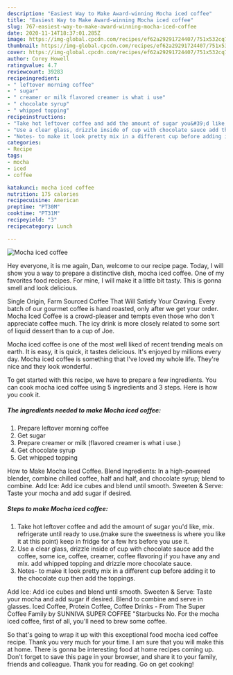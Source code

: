 ```yaml
---
description: "Easiest Way to Make Award-winning Mocha iced coffee"
title: "Easiest Way to Make Award-winning Mocha iced coffee"
slug: 767-easiest-way-to-make-award-winning-mocha-iced-coffee
date: 2020-11-14T18:37:01.285Z
image: https://img-global.cpcdn.com/recipes/ef62a29291724407/751x532cq70/mocha-iced-coffee-recipe-main-photo.jpg
thumbnail: https://img-global.cpcdn.com/recipes/ef62a29291724407/751x532cq70/mocha-iced-coffee-recipe-main-photo.jpg
cover: https://img-global.cpcdn.com/recipes/ef62a29291724407/751x532cq70/mocha-iced-coffee-recipe-main-photo.jpg
author: Corey Howell
ratingvalue: 4.7
reviewcount: 39283
recipeingredient:
- " leftover morning coffee"
- " sugar"
- " creamer or milk flavored creamer is what i use"
- " chocolate syrup"
- " whipped topping"
recipeinstructions:
- "Take hot leftover coffee and add the amount of sugar you&#39;d like, mix. refrigerate until ready to use.(make sure the sweetness is where you like it at this point) keep in fridge for a few hrs before you use it."
- "Use a clear glass, drizzle inside of cup with chocolate sauce add the coffee, some ice, coffee, creamer, coffee flavoring if you have any and mix. add whipped topping and drizzle more chocolate sauce."
- "Notes- to make it look pretty mix in a different cup before adding it to the chocolate cup then add the toppings."
categories:
- Recipe
tags:
- mocha
- iced
- coffee

katakunci: mocha iced coffee 
nutrition: 175 calories
recipecuisine: American
preptime: "PT30M"
cooktime: "PT31M"
recipeyield: "3"
recipecategory: Lunch

---
```



![Mocha iced coffee](https://img-global.cpcdn.com/recipes/ef62a29291724407/751x532cq70/mocha-iced-coffee-recipe-main-photo.jpg)

Hey everyone, it is me again, Dan, welcome to our recipe page. Today, I will show you a way to prepare a distinctive dish, mocha iced coffee. One of my favorites food recipes. For mine, I will make it a little bit tasty. This is gonna smell and look delicious.

Single Origin, Farm Sourced Coffee That Will Satisfy Your Craving. Every batch of our gourmet coffee is hand roasted, only after we get your order. Mocha Iced Coffee is a crowd-pleaser and tempts even those who don&#39;t appreciate coffee much. The icy drink is more closely related to some sort of liquid dessert than to a cup of Joe.

Mocha iced coffee is one of the most well liked of recent trending meals on earth. It is easy, it is quick, it tastes delicious. It's enjoyed by millions every day. Mocha iced coffee is something that I've loved my whole life. They're nice and they look wonderful.


To get started with this recipe, we have to prepare a few ingredients. You can cook mocha iced coffee using 5 ingredients and 3 steps. Here is how you cook it.

<!--inarticleads1-->

##### The ingredients needed to make Mocha iced coffee:

1. Prepare  leftover morning coffee
1. Get  sugar
1. Prepare  creamer or milk (flavored creamer is what i use.)
1. Get  chocolate syrup
1. Get  whipped topping


How to Make Mocha Iced Coffee. Blend Ingredients: In a high-powered blender, combine chilled coffee, half and half, and chocolate syrup; blend to combine. Add Ice: Add ice cubes and blend until smooth. Sweeten &amp; Serve: Taste your mocha and add sugar if desired. 

<!--inarticleads2-->

##### Steps to make Mocha iced coffee:

1. Take hot leftover coffee and add the amount of sugar you&#39;d like, mix. refrigerate until ready to use.(make sure the sweetness is where you like it at this point) keep in fridge for a few hrs before you use it.
1. Use a clear glass, drizzle inside of cup with chocolate sauce add the coffee, some ice, coffee, creamer, coffee flavoring if you have any and mix. add whipped topping and drizzle more chocolate sauce.
1. Notes- to make it look pretty mix in a different cup before adding it to the chocolate cup then add the toppings.


Add Ice: Add ice cubes and blend until smooth. Sweeten &amp; Serve: Taste your mocha and add sugar if desired. Blend to combine and serve in glasses. Iced Coffee, Protein Coffee, Coffee Drinks - From The Super Coffee Family by SUNNIVA SUPER COFFEE &#34;Starbucks No. For the mocha iced coffee, first of all, you&#39;ll need to brew some coffee. 

So that's going to wrap it up with this exceptional food mocha iced coffee recipe. Thank you very much for your time. I am sure that you will make this at home. There is gonna be interesting food at home recipes coming up. Don't forget to save this page in your browser, and share it to your family, friends and colleague. Thank you for reading. Go on get cooking!
